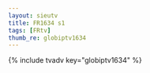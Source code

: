 ```yaml
--- 
layout: sieutv
title: FR1634 s1
tags: [FRtv]
thumb_re: globiptv1634
---
```

{% include tvadv key="globiptv1634" %} 
